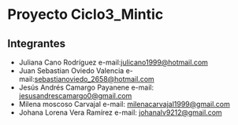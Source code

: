 # Proyecto Ciclo3_Mintic

## Integrantes
- Juliana Cano Rodríguez e-mail:julicano1999@hotmail.com
- Juan Sebastian Oviedo Valencia e-mail:sebastianoviedo_2658@hotmail.com
- Jesús Andrés Camargo Payanene e-mail: jesusandrescamargo0@gmail.com
- Milena moscoso Carvajal e-mail: milenacarvajal1999@gmail.com
- Johana Lorena Vera Ramírez e-mail: johanalv9212@gmail.com  